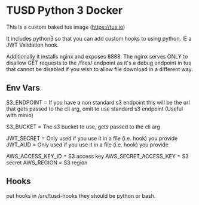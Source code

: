 # TUSD Python 3 Docker

This is a custom baked tus image (https://tus.io)

It includes python3 so that you can add custom hooks to using python. IE a JWT Validation hook.

Additionally it installs nginx and exposes 8888. The nginx serves ONLY to disallow GET requests to the /files/ endpoint as it's a debug endpoint in tus that cannot be disabled if you wish to allow file download in a different way.

## Env Vars
S3_ENDPOINT = If you have a non standard s3 endpoint this will be the url that gets passed to the cli arg, omit to use standard s3 endpoint (Useful with minio)

S3_BUCKET = The s3 bucket to use, gets passed to the cli arg

JWT_SECRET = Only used if you use it in a file (i.e. hook) you provide
JWT_AUD = Only used if you use it in a file (i.e. hook) you provide

AWS_ACCESS_KEY_ID = S3 access key
AWS_SECRET_ACCESS_KEY = S3 secret
AWS_REGION = S3 region

## Hooks
put hooks in /srv/tusd-hooks they should be python or bash.